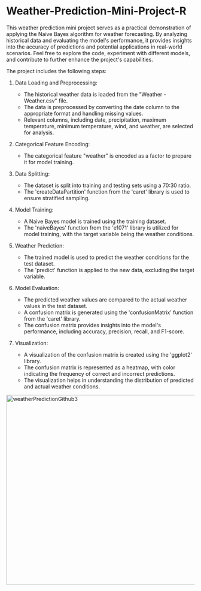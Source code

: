 # Weather-Prediction-Mini-Project-R
This weather prediction mini project serves as a practical demonstration of applying the Naive Bayes algorithm for weather forecasting. By analyzing historical data and evaluating the model's performance, it provides insights into the accuracy of predictions and potential applications in real-world scenarios. Feel free to explore the code, experiment with different models, and contribute to further enhance the project's capabilities.

The project includes the following steps:

1. Data Loading and Preprocessing:
   - The historical weather data is loaded from the "Weather - Weather.csv" file.
   - The data is preprocessed by converting the date column to the appropriate format and handling missing values.
   - Relevant columns, including date, precipitation, maximum temperature, minimum temperature, wind, and weather, are selected for analysis.

2. Categorical Feature Encoding:
   - The categorical feature "weather" is encoded as a factor to prepare it for model training.

3. Data Splitting:
   - The dataset is split into training and testing sets using a 70:30 ratio.
   - The 'createDataPartition' function from the 'caret' library is used to ensure stratified sampling.

4. Model Training:
   - A Naive Bayes model is trained using the training dataset.
   - The 'naiveBayes' function from the 'e1071' library is utilized for model training, with the target variable being the weather conditions.

5. Weather Prediction:
   - The trained model is used to predict the weather conditions for the test dataset.
   - The 'predict' function is applied to the new data, excluding the target variable.

6. Model Evaluation:
   - The predicted weather values are compared to the actual weather values in the test dataset.
   - A confusion matrix is generated using the 'confusionMatrix' function from the 'caret' library.
   - The confusion matrix provides insights into the model's performance, including accuracy, precision, recall, and F1-score.

7. Visualization:
   - A visualization of the confusion matrix is created using the 'ggplot2' library.
   - The confusion matrix is represented as a heatmap, with color indicating the frequency of correct and incorrect predictions.
   - The visualization helps in understanding the distribution of predicted and actual weather conditions.

<img width="507" alt="weatherPredictionGithub3" src="https://github.com/rudraPratapMitra/Weather-Prediction-Mini-Project-R/assets/135310293/fc414f59-baf7-4dbf-ae94-aa7b02b6fd7c">
